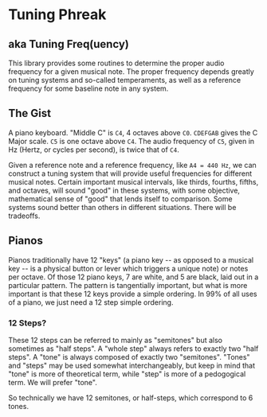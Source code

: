 # Tuning Phreak

## aka Tuning Freq(uency)

This library provides some routines to determine the proper audio frequency
for a given musical note.  The proper frequency depends greatly on tuning
systems and so-called temperaments, as well as a reference frequency for some
baseline note in any system.

## The Gist

A piano keyboard.  "Middle C" is `C4`, 4 octaves above `C0`.  `CDEFGAB` gives
the C Major scale.  `C5` is one octave above `C4`.  The audio frequency of
`C5`, given in Hz (Hertz, or cycles per second), is twice that of `C4`.

Given a reference note and a reference frequency, like `A4 = 440 Hz`, we can
construct a tuning system that will provide useful frequencies for different
musical notes.  Certain important musical intervals, like thirds, fourths,
fifths, and octaves, will sound "good" in these systems, with some objective,
mathematical sense of "good" that lends itself to comparison.  Some systems
sound better than others in different situations.  There will be tradeoffs.

## Pianos

Pianos traditionally have 12 "keys"
(a piano key -- as opposed to a musical key -- is a physical button or lever
which triggers a unique note) or notes per octave.
Of those 12 piano keys, 7 are white, and 5 are black,
laid out in a particular pattern.
The pattern is tangentially important, but what is more important is that
these 12 keys provide a simple ordering.
In 99% of all uses of a piano, we just need a 12 step simple ordering.

### 12 Steps?

These 12 steps can be referred to mainly as "semitones" but also sometimes as
"half steps".
A "whole step" always refers to exactly two "half steps".
A "tone" is always composed of exactly two "semitones".
"Tones" and "steps" may be used somewhat interchangeably, but keep in mind
that "tone" is more of theoretical term, while "step" is more of a pedogogical
term.
We will prefer "tone".

So technically we have 12 semitones, or half-steps, which correspond to 6
tones.
